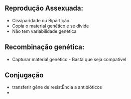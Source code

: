 
## Reprodução Assexuada:

- Cissiparidade ou Bipartição
- Copia o material genético e se divide 
- Não tem variabilidade genética


## Recombinação genética:

- Capturar material genético - Basta que seja compatível 

## Conjugação 

- transferir gêne de resistÊncia a antibióticos 
- 
